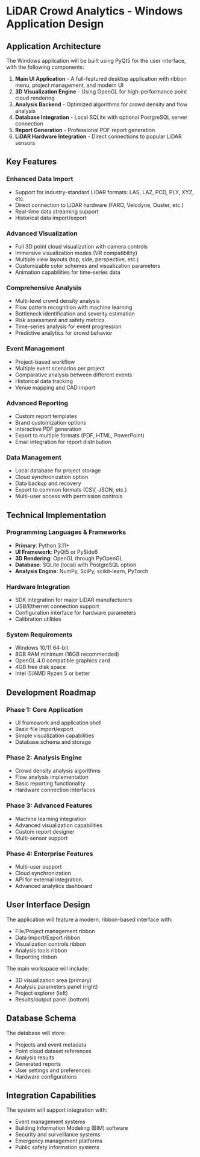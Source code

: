 # LiDAR Crowd Analytics - Windows Application Design

## Application Architecture

The Windows application will be built using PyQt5 for the user interface, with the following components:

1. **Main UI Application** - A full-featured desktop application with ribbon menu, project management, and modern UI
2. **3D Visualization Engine** - Using OpenGL for high-performance point cloud rendering
3. **Analysis Backend** - Optimized algorithms for crowd density and flow analysis
4. **Database Integration** - Local SQLite with optional PostgreSQL server connection
5. **Report Generation** - Professional PDF report generation
6. **LiDAR Hardware Integration** - Direct connections to popular LiDAR sensors

## Key Features

### Enhanced Data Import
- Support for industry-standard LiDAR formats: LAS, LAZ, PCD, PLY, XYZ, etc.
- Direct connection to LiDAR hardware (FARO, Velodyne, Ouster, etc.)
- Real-time data streaming support
- Historical data import/export

### Advanced Visualization
- Full 3D point cloud visualization with camera controls
- Immersive visualization modes (VR compatibility)
- Multiple view layouts (top, side, perspective, etc.)
- Customizable color schemes and visualization parameters
- Animation capabilities for time-series data

### Comprehensive Analysis
- Multi-level crowd density analysis
- Flow pattern recognition with machine learning
- Bottleneck identification and severity estimation
- Risk assessment and safety metrics
- Time-series analysis for event progression
- Predictive analytics for crowd behavior

### Event Management
- Project-based workflow
- Multiple event scenarios per project
- Comparative analysis between different events
- Historical data tracking
- Venue mapping and CAD import

### Advanced Reporting
- Custom report templates
- Brand customization options
- Interactive PDF generation
- Export to multiple formats (PDF, HTML, PowerPoint)
- Email integration for report distribution

### Data Management
- Local database for project storage
- Cloud synchronization option
- Data backup and recovery
- Export to common formats (CSV, JSON, etc.)
- Multi-user access with permission controls

## Technical Implementation

### Programming Languages & Frameworks
- **Primary**: Python 3.11+
- **UI Framework**: PyQt5 or PySide6
- **3D Rendering**: OpenGL through PyOpenGL
- **Database**: SQLite (local) with PostgreSQL option
- **Analysis Engine**: NumPy, SciPy, scikit-learn, PyTorch

### Hardware Integration
- SDK integration for major LiDAR manufacturers
- USB/Ethernet connection support
- Configuration interface for hardware parameters
- Calibration utilities

### System Requirements
- Windows 10/11 64-bit
- 8GB RAM minimum (16GB recommended)
- OpenGL 4.0 compatible graphics card
- 4GB free disk space
- Intel i5/AMD Ryzen 5 or better

## Development Roadmap

### Phase 1: Core Application
- UI framework and application shell
- Basic file import/export
- Simple visualization capabilities
- Database schema and storage

### Phase 2: Analysis Engine
- Crowd density analysis algorithms
- Flow analysis implementation
- Basic reporting functionality
- Hardware connection interfaces

### Phase 3: Advanced Features
- Machine learning integration
- Advanced visualization capabilities
- Custom report designer
- Multi-sensor support

### Phase 4: Enterprise Features
- Multi-user support
- Cloud synchronization
- API for external integration
- Advanced analytics dashboard

## User Interface Design

The application will feature a modern, ribbon-based interface with:

- File/Project management ribbon
- Data Import/Export ribbon
- Visualization controls ribbon
- Analysis tools ribbon
- Reporting ribbon

The main workspace will include:
- 3D visualization area (primary)
- Analysis parameters panel (right)
- Project explorer (left)
- Results/output panel (bottom)

## Database Schema

The database will store:
- Projects and event metadata
- Point cloud dataset references
- Analysis results
- Generated reports
- User settings and preferences
- Hardware configurations

## Integration Capabilities

The system will support integration with:
- Event management systems
- Building Information Modeling (BIM) software
- Security and surveillance systems
- Emergency management platforms
- Public safety information systems